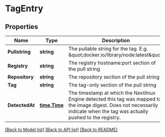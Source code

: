 # TagEntry

## Properties

Name | Type | Description | Notes
------------ | ------------- | ------------- | -------------
**Pullstring** | **string** | The pullable string for the tag. E.g. \&quot;docker.io/library/node:latest\&quot; | [optional] 
**Registry** | **string** | The registry hostname:port section of the pull string | [optional] 
**Repository** | **string** | The repository section of the pull string | [optional] 
**Tag** | **string** | The tag-only section of the pull string | [optional] 
**DetectedAt** | [**time.Time**](time.Time.md) | The timestamp at which the Nextlinux Engine detected this tag was mapped to the image digest. Does not necessarily indicate when the tag was actually pushed to the registry. | [optional] 

[[Back to Model list]](../README.md#documentation-for-models) [[Back to API list]](../README.md#documentation-for-api-endpoints) [[Back to README]](../README.md)


